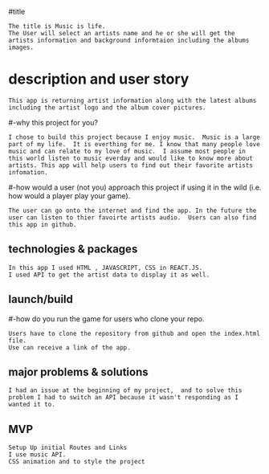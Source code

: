 

#title

    The title is Music is life.
    The User will select an artists name and he or she will get the artists information and background informtaion including the albums images.

   

# description and user story 

    This app is returning artist information along with the latest albums including the artist logo and the album cover pictures.


#-why this project for you?

    I chose to build this project because I enjoy music.  Music is a large part of my life.  It is everthing for me. I know that many people love music and can relate to my love of music.  I assume most people in this world listen to music everday and would like to know more about artists. This app will help users to find out their favorite artists infomation.


#-how would a user (not you) approach this project if using it in the wild (i.e. how would a player play your game).

    The user can go onto the internet and find the app. In the future the user can listen to thier favoirte artists audio.  Users can also find this app in github.   

## technologies & packages
    In this app I used HTML , JAVASCRIPT, CSS in REACT.JS.
    I used API to get the artist data to display it as well. 


## launch/build 
#-how do you run the game for users who clone your repo. 

    Users have to clone the repository from github and open the index.html file.
    Use can receive a link of the app.  


## major problems & solutions
    I had an issue at the beginning of my project,  and to solve this problem I had to switch an API because it wasn't responding as I wanted it to. 


## MVP

    Setup Up initial Routes and Links
    I use music API.
    CSS animation and to style the project



